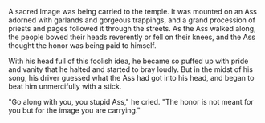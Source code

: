 A sacred Image was being carried to the temple. It was mounted on
an Ass adorned with garlands and gorgeous trappings, and a grand
procession of priests and pages followed it through the streets.
As the Ass walked along, the people bowed their heads reverently
or fell on their knees, and the Ass thought the honor was being
paid to himself.

With his head full of this foolish idea, he became so puffed up
with pride and vanity that he halted and started to bray loudly.
But in the midst of his song, his driver guessed what the Ass had
got into his head, and began to beat him unmercifully with a
stick.

"Go along with you, you stupid Ass," he cried. "The honor is not
meant for you but for the image you are carrying."
